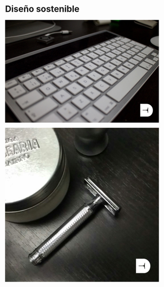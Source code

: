 # Diseño sostenible

![Mi teclado logitech tiene un panel solar, nunca hay que cargarlo](../.gitbook/assets/01-teclado-logitech.jpeg)

![Sistema de afeitado con m&#xED;nimos residuo y sin tecnolog&#xED;as propietarias](../.gitbook/assets/01-maquinilla.jpg)



